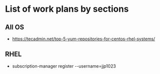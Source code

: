 # List of work plans by sections

## All OS
* https://tecadmin.net/top-5-yum-repositories-for-centos-rhel-systems/

## RHEL
* subscription-manager register --username=jjp1023
